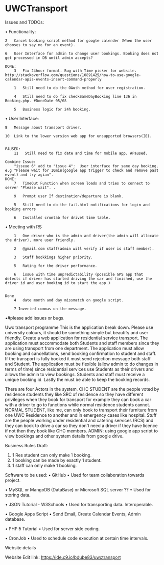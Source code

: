 # UWCTransport
Issues and TODOs:

•   Functionality:
    

    
    2   Cancel booking script method for google calender (When the user chooses to say no for an event).
    
    6   User Interface for admin to change user bookings. Booking does not get processed in DB until admin accepts?
    
    DONE:
        3   Fix 24hour format. Bug with Time picker for website. http://stackoverflow.com/questions/10891425/how-to-use-google-calendar-apis-events-insert-command-properly

        1   Still need to do the OAuth method for user registration.

        4   Still need to do fix checkSameDayBooking line 136 in Booking.php. #DoneDate 05/08
        
        5   Business logic for 24h booking.


•   User Interface: 

    8   Message about transport driver.
    
    10  Link to the lower version web app for unsupported browsers(IE).
    
    
    PAUSED:
        11   Still need to fix date and time for mobile app. #Paused.
    
    Combine Issue:
        "isseue 6" add to "issue 4":  User interface for same day booking. e.g "Please wait for 10min(google app trigger to check and remove past event) and try agian".
    DONE:
        7   TimeOut Function when screen loads and tries to connect to server "Please wait". .
        
        9   Prompt user If destination/departure is blank.
    
        5   Still need to do the fail.html notifications for login and booking errors
        
        6   Installed crontab for drivet time table.
        
•   Meeting with RS


        1   One driver who is the admin and driver(the admin will allocate the driver), more user friendly.
        
        2   @gmail.com staff(admin will verify if user is staff member).
        
        3   Staff bookkings higher priority.

        5   Rating for the driver performance.

        6   issue with time unpredictability (possible GPS app that detects if driver has started driving the car and finished, use the driver id and user booking id to start the app.)

        
    Done
        4   date month and day missmatch on google script.
        
        7 Inverted commas on the message.
        
        


        
•#please add issues or bugs.

Uwc transport programme
This is the application break down.
Please use university colours, it should be something simple but beautify and user friendly.
Create a web application for residential service transport. The application must accommodate both Students and staff members since they are using transport from one department. The application must allow booking and cancellations, send booking confirmation to student and staff. If the transport is fully booked it must send rejection message both staff and Student. The application must be flexible (allow admin to do changes in terms of time) since residential services use Students as their drivers and allows the admin to view bookings. Students and staff must receive a unique booking id. Lastly the must be able to keep the booking records.

There are four Actors in the system.
CHC STUDENT are the people voted by residence students they like SRC of residence so they have different privileges when they book for transport for example they can book a car with a driver to go to functions while normal residence students cannot.
NORMAL STUDENT, like me, can only book to transport their furniture from one UWC Residence to another and in emergency cases like hospital.
Stuff are the people working under residential and catering services (RCS) and they can book to drive a car so they don't need a driver if they have licence if not then they book like CHC members.
ADMIN: using google app script to view bookings and other system details from google drive.

Business Rules Draft:
1.	1 Res student can only make 1 booking.
2.	1 booking can be made by exactly 1 student.
3.	1 staff can only make 1 booking.

Software to be used:
•	GitHub
•		Used for team collaboration towards project.

•	MySQL or MangoDB (DataBase) or Microsoft SQL server ??
•		Used for storing data.

•	JSON Tutorial - W3Schools
•		Used for transporting data. Interoperable.

•	Google Apps Script
•		Send Email, Create Calendar Events, Admin database.

•	PHP 5 Tutorial
•		Used for server side coding.

•	CronJob
•		Used to schedule code execution at certain time intervals.


Website details

Website Edit link: https://ide.c9.io/bdube83/uwctransport
